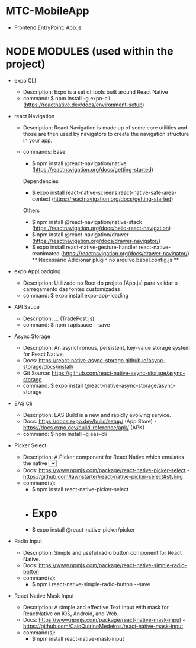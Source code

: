 # MTC-MobileApp
<Description>

- Frontend EntryPoint: App.js
<!-- - Backend EntryPoint: Controller.js -->

# NODE MODULES (used within the project)    
- expo CLI
    - Description: Expo is a set of tools built around React Native
    - command: $ npm install -g expo-cli (https://reactnative.dev/docs/environment-setup)

- react Navigation
    - Description: React Navigation is made up of some core utilities and those are then used by navigators to create the navigation structure in your app.
    - commands:
        Base
        - $ npm install @react-navigation/native (https://reactnavigation.org/docs/getting-started)
        
        Dependencies
        - $ expo install react-native-screens react-native-safe-area-context (https://reactnavigation.org/docs/getting-started)

        Others
        - $ npm install @react-navigation/native-stack (https://reactnavigation.org/docs/hello-react-navigation)
        - $ npm install @react-navigation/drawer (https://reactnavigation.org/docs/drawer-navigator/)
        - $ expo install react-native-gesture-handler react-native-reanimated (https://reactnavigation.org/docs/drawer-navigator/)
            ** Necessário Adicionar plugin no arquivo babel.config.js **

- expo AppLoadging
    - Description: Utilizado no Root do projeto (App.js) para validar o carregamento das fontes customizadas
    - command: $ expo install expo-app-loading

- API Sauce
    - Description: ... (TradePost.js)
    - command: $ npm i apisauce --save

- Async Storage
    - Description: An asynchronous, persistent, key-value storage system for React Native.
    - Docs: https://react-native-async-storage.github.io/async-storage/docs/install/
    - Git Source: https://github.com/react-native-async-storage/async-storage    
    - command: $ expo install @react-native-async-storage/async-storage

- EAS Cli
    - Description: EAS Build is a new and rapidly evolving service.
    - Docs: https://docs.expo.dev/build/setup/ (App Store) - https://docs.expo.dev/build-reference/apk/ (APK)
    - command: $ npm install -g eas-cli

- Picker Select
    - Description: A Picker component for React Native which emulates the native <select> interfaces for iOS and Android.
    - Docs: https://www.npmjs.com/package/react-native-picker-select - https://github.com/lawnstarter/react-native-picker-select#styling
    - command(s): 
        - $ npm install react-native-picker-select
        - # Expo
        - $ expo install @react-native-picker/picker

- Radio Input
    - Description: Simple and useful radio button component for React Native.
    - Docs: https://www.npmjs.com/package/react-native-simple-radio-button
    - command(s):
        - $ npm i react-native-simple-radio-button --save

- React Native Mask Input
    - Description: A simple and effective Text Input with mask for ReactNative on iOS, Android, and Web.
    - Docs: https://www.npmjs.com/package/react-native-mask-input - https://github.com/CaioQuirinoMedeiros/react-native-mask-input
    - command(s):
        - $ npm install react-native-mask-input
